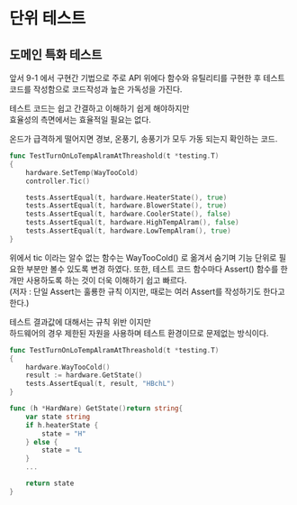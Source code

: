 # 단위 테스트

## 도메인 특화 테스트
앞서 9-1 에서 구현간 기법으로 주로 API 위에다 함수와 유틸리티를 구현한 후 
테스트 코드를 작성함으로 코드작성과 높은 가독성을 가진다.

테스트 코드는 쉽고 간결하고 이해하기 쉽게 해야하지만   
효율성의 측면에서는 효율적일 필요는 없다.

온드가 급격하게 떨어지면 경보, 온풍기, 송풍기가 모두 가동 되는지 확인하는 코드.
```go
func TestTurnOnLoTempAlramAtThreashold(t *testing.T)
{
    hardware.SetTemp(WayTooCold)
    controller.Tic()

    tests.AssertEqual(t, hardware.HeaterState(), true)
    tests.AssertEqual(t, hardware.BlowerState(), true)
    tests.AssertEqual(t, hardware.CoolerState(), false)
    tests.AssertEqual(t, hardware.HighTempAlram(), false)
    tests.AssertEqual(t, hardware.LowTempAlram(), true)
}
```

위에서 tic 이라는 알수 없는 함수는 WayTooCold() 로 옮겨서 숨기며
기능 단위로 필요한 부분만 볼수 있도록 변경 하였다. 또한, 테스트 코드 함수마다 Assert() 함수를 한개만 사용하도록 하는 것이 더욱 이해하기 쉽고 빠르다.  
(저자 : 단일 Assert는 훌룡한 규칙 이지만, 때로는 여러 Assert를 작성하기도 한다고 한다.)

테스트 결과값에 대해서는 규칙 위반 이지만  
하드웨어의 경우 제한된 자원을 사용하며 테스트 환경이므로 문제없는 방식이다.
```go
func TestTurnOnLoTempAlramAtThreashold(t *testing.T)
{
    hardware.WayTooCold()
    result := hardware.GetState()
    tests.AssertEqual(t, result, "HBchL")
}

func (h *HardWare) GetState()return string{
    var state string
    if h.heaterState {
        state = "H"
    } else {
        state = "L
    }
    ...

    return state
}
```

